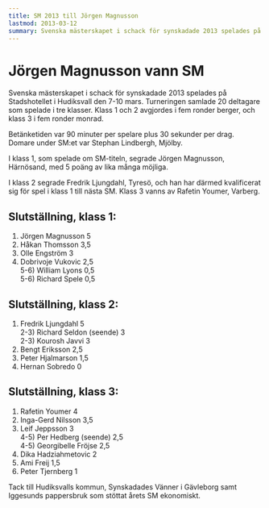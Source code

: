 ```yaml
---
title: SM 2013 till Jörgen Magnusson
lastmod: 2013-03-12
summary: Svenska mästerskapet i schack för synskadade 2013 spelades på Stadshotellet i Hudiksvall den 7-10 mars. Turneringen samlade 20 deltagare Resultatet från SM 2013
---
```


[]()

Jörgen Magnusson vann SM
==========

Svenska mästerskapet i schack för synskadade 2013 spelades på Stadshotellet i Hudiksvall den 7-10 mars. Turneringen samlade 20 deltagare som spelade i tre klasser. Klass 1 och 2 avgjordes i fem ronder berger, och klass 3 i fem ronder monrad.

Betänketiden var 90 minuter per spelare plus 30 sekunder per drag. Domare under SM:et var Stephan Lindbergh, Mjölby.

I klass 1, som spelade om SM-titeln, segrade Jörgen Magnusson, Härnösand, med 5 poäng av lika många möjliga.

I klass 2 segrade Fredrik Ljungdahl, Tyresö, och han har därmed kvalificerat sig för spel i klass 1 till nästa SM. Klass 3 vanns av Rafetin Youmer, Varberg.

Slutställning, klass 1:
----------

1) Jörgen Magnusson 5  
2) Håkan Thomsson 3,5  
3) Olle Engström 3  
4) Dobrivoje Vukovic 2,5  
5-6) William Lyons 0,5  
5-6) Richard Spele 0,5

Slutställning, klass 2:
----------

1) Fredrik Ljungdahl 5  
2-3) Richard Seldon (seende) 3  
2-3) Kourosh Javvi 3  
4) Bengt Eriksson 2,5  
5) Peter Hjalmarson 1,5  
6) Hernan Sobredo 0

Slutställning, klass 3:
----------

1) Rafetin Youmer 4  
2) Inga-Gerd Nilsson 3,5  
3) Leif Jeppsson 3  
4-5) Per Hedberg (seende) 2,5  
4-5) Georgibelle Fröjse 2,5  
6) Dika Hadziahmetovic 2  
7) Ami Freij 1,5  
8) Peter Tjernberg 1

Tack till Hudiksvalls kommun, Synskadades Vänner i Gävleborg samt Iggesunds pappersbruk som stöttat årets SM ekonomiskt.